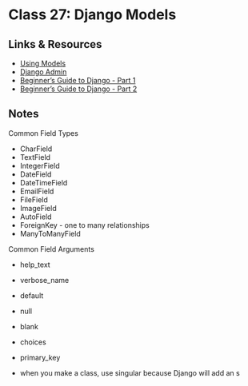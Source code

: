 # Class 27: Django Models

## Links & Resources

- [Using Models](https://developer.mozilla.org/en-US/docs/Learn/Server-side/Django/Models)
- [Django Admin](https://developer.mozilla.org/en-US/docs/Learn/Server-side/Django/Admin_site)
- [Beginner’s Guide to Django - Part 1](https://simpleisbetterthancomplex.com/series/2017/09/04/a-complete-beginners-guide-to-django-part-1.html)
- [Beginner’s Guide to Django - Part 2](https://simpleisbetterthancomplex.com/series/2017/09/11/a-complete-beginners-guide-to-django-part-2.html)

## Notes

Common Field Types

- CharField
- TextField
- IntegerField
- DateField
- DateTimeField
- EmailField
- FileField
- ImageField
- AutoField
- ForeignKey - one to many relationships
- ManyToManyField

Common Field Arguments

- help_text
- verbose_name
- default
- null
- blank
- choices
- primary_key

- when you make a class, use singular because Django will add an s